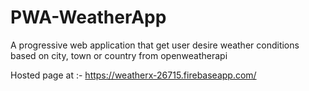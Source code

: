 # PWA-WeatherApp
A progressive web application that get user desire weather conditions based on city, town or country from openweatherapi

Hosted page at :- https://weatherx-26715.firebaseapp.com/
